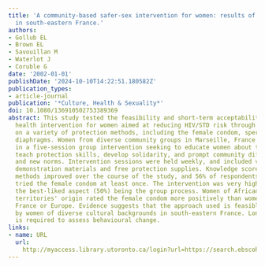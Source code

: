 ```yaml
---
title: 'A community-based safer-sex intervention for women: results of a pilot study
  in south-eastern France.'
authors:
- Gollub EL
- Brown EL
- Savouillan M
- Waterlot J
- Coruble G
date: '2002-01-01'
publishDate: '2024-10-10T14:22:51.180582Z'
publication_types:
- article-journal
publication: '*Culture, Health & Sexuality*'
doi: 10.1080/136910502753389369
abstract: This study tested the feasibility and short-term acceptability of a public
  health intervention for women aimed at reducing HIV/STD risk through counselling
  on a variety of protection methods, including the female condom, spermicides and
  diaphragms. Women from diverse community groups in Marseille, France participated
  in a five-session group intervention seeking to educate women about their bodies,
  teach protection skills, develop solidarity, and prompt community diffusion of information
  and new norms. Intervention sessions were held weekly, and included visual and hands-on
  demonstration materials and free protection supplies. Knowledge scores on protection
  methods improved over the course of the study, and 56% of respondents reported having
  tried the female condom at least once. The intervention was very highly rated, with
  the best-liked aspect (50%) being the group process. Women of African or French
  territories' origin rated the female condom more positively than women born in continental
  France or Europe. Evidence suggests that the approach used is feasible and well-liked
  by women of diverse cultural backgrounds in south-eastern France. Longer follow-up
  is required to assess behavioural change.
links:
- name: URL
  url: 
    http://myaccess.library.utoronto.ca/login?url=https://search.ebscohost.com/login.aspx?direct=true&db=cin20&AN=106876150&site=ehost-live
---
```

